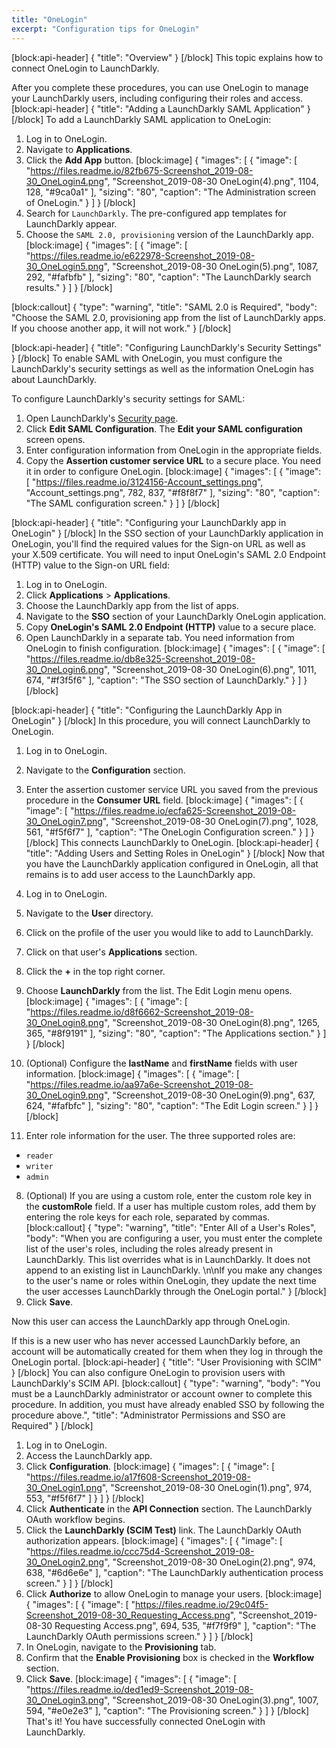 ```yaml
---
title: "OneLogin"
excerpt: "Configuration tips for OneLogin"
---
```

[block:api-header]
{
  "title": "Overview"
}
[/block]
This topic explains how to connect OneLogin to LaunchDarkly. 

After you complete these procedures, you can use OneLogin to manage your LaunchDarkly users, including configuring their roles and access. 
[block:api-header]
{
  "title": "Adding a LaunchDarkly SAML Application"
}
[/block]
To add a LaunchDarkly SAML application to OneLogin:

1. Log in to OneLogin.
2. Navigate to **Applications**.
3. Click the **Add App** button.
[block:image]
{
  "images": [
    {
      "image": [
        "https://files.readme.io/82fb675-Screenshot_2019-08-30_OneLogin4.png",
        "Screenshot_2019-08-30 OneLogin(4).png",
        1104,
        128,
        "#9ca0a1"
      ],
      "sizing": "80",
      "caption": "The Administration screen of OneLogin."
    }
  ]
}
[/block]
3. Search for `LaunchDarkly`. The pre-configured app templates for LaunchDarkly appear.
4. Choose the `SAML 2.0, provisioning` version of the LaunchDarkly app.
[block:image]
{
  "images": [
    {
      "image": [
        "https://files.readme.io/e622978-Screenshot_2019-08-30_OneLogin5.png",
        "Screenshot_2019-08-30 OneLogin(5).png",
        1087,
        292,
        "#fafbfb"
      ],
      "sizing": "80",
      "caption": "The LaunchDarkly search results."
    }
  ]
}
[/block]

[block:callout]
{
  "type": "warning",
  "title": "SAML 2.0 is Required",
  "body": "Choose the SAML 2.0, provisioning app from the list of LaunchDarkly apps. If you choose another app, it will not work."
}
[/block]

[block:api-header]
{
  "title": "Configuring LaunchDarkly's Security Settings"
}
[/block]
To enable SAML with OneLogin, you must configure the LaunchDarkly's security settings as well as the information OneLogin has about LaunchDarkly.

To configure LaunchDarkly's security settings for SAML:

1. Open LaunchDarkly's [Security page](https://app.launchdarkly.com/settings/security).
2. Click **Edit SAML Configuration**. The **Edit your SAML configuration** screen opens.
3. Enter configuration information from OneLogin in the appropriate fields.
3. Copy the **Assertion customer service URL** to a secure place. You need it in order to configure OneLogin.
[block:image]
{
  "images": [
    {
      "image": [
        "https://files.readme.io/3124156-Account_settings.png",
        "Account_settings.png",
        782,
        837,
        "#f8f8f7"
      ],
      "sizing": "80",
      "caption": "The SAML configuration screen."
    }
  ]
}
[/block]

[block:api-header]
{
  "title": "Configuring your LaunchDarkly app in OneLogin"
}
[/block]
In the SSO section of your LaunchDarkly application in OneLogin, you'll find the required values for the Sign-on URL as well as your X.509 certificate. You will need to input OneLogin's SAML 2.0 Endpoint (HTTP) value to the Sign-on URL field:

1. Log in to OneLogin.
2. Click **Applications** > **Applications**.
3. Choose the LaunchDarkly app from the list of apps.
4. Navigate to the **SSO** section of your LaunchDarkly OneLogin application.
5. Copy **OneLogin's SAML 2.0 Endpoint (HTTP)** value to a secure place.
6. Open LaunchDarkly in a separate tab. You need information from OneLogin to finish configuration.
[block:image]
{
  "images": [
    {
      "image": [
        "https://files.readme.io/db8e325-Screenshot_2019-08-30_OneLogin6.png",
        "Screenshot_2019-08-30 OneLogin(6).png",
        1011,
        674,
        "#f3f5f6"
      ],
      "caption": "The SSO section of LaunchDarkly."
    }
  ]
}
[/block]

[block:api-header]
{
  "title": "Configuring the LaunchDarkly App in OneLogin"
}
[/block]
In this procedure, you will connect LaunchDarkly to OneLogin.

1. Log in to OneLogin.
2. Navigate to the **Configuration** section.
3. Enter the assertion customer service URL you saved from the previous procedure in the **Consumer URL** field.
[block:image]
{
  "images": [
    {
      "image": [
        "https://files.readme.io/ecfa625-Screenshot_2019-08-30_OneLogin7.png",
        "Screenshot_2019-08-30 OneLogin(7).png",
        1028,
        561,
        "#f5f6f7"
      ],
      "caption": "The OneLogin Configuration screen."
    }
  ]
}
[/block]
This connects LaunchDarkly to OneLogin.
[block:api-header]
{
  "title": "Adding Users and Setting Roles in OneLogin"
}
[/block]
Now that you have the LaunchDarkly application configured in OneLogin, all that remains is to add user access to the LaunchDarkly app. 

1. Log in to OneLogin.
2. Navigate to the **User** directory.
3. Click on the profile of the user you would like to add to LaunchDarkly.
4. Click on that user's **Applications** section.
5. Click the **+** in the top right corner.
5. Choose **LaunchDarkly** from the list. The Edit Login menu opens. 
[block:image]
{
  "images": [
    {
      "image": [
        "https://files.readme.io/d8f6662-Screenshot_2019-08-30_OneLogin8.png",
        "Screenshot_2019-08-30 OneLogin(8).png",
        1265,
        365,
        "#8f9191"
      ],
      "sizing": "80",
      "caption": "The Applications section."
    }
  ]
}
[/block]
6. (Optional) Configure the **lastName** and **firstName** fields with user information.
[block:image]
{
  "images": [
    {
      "image": [
        "https://files.readme.io/aa97a6e-Screenshot_2019-08-30_OneLogin9.png",
        "Screenshot_2019-08-30 OneLogin(9).png",
        637,
        624,
        "#fafbfc"
      ],
      "sizing": "80",
      "caption": "The Edit Login screen."
    }
  ]
}
[/block]
7. Enter role information for the user. The three supported roles are:
 * `reader`
 * `writer`
 * `admin` 
8. (Optional) If you are using a custom role, enter the custom role key in the **customRole** field. If a user has multiple custom roles, add them by entering the role keys for each role, separated by commas. 
[block:callout]
{
  "type": "warning",
  "title": "Enter All of a User's Roles",
  "body": "When you are configuring a user, you must enter the complete list of the user's roles, including the roles already present in LaunchDarkly. This list overrides what is in LaunchDarkly. It does not append to an existing list in LaunchDarkly. \n\nIf you make any changes to the user's name or roles within OneLogin, they update the next time the user accesses LaunchDarkly through the OneLogin portal."
}
[/block]
9. Click **Save**. 

Now this user can access the LaunchDarkly app through OneLogin. 

If this is a new user who has never accessed LaunchDarkly before, an account will be automatically created for them when they log in through the OneLogin portal.
[block:api-header]
{
  "title": "User Provisioning with SCIM"
}
[/block]
You can also configure OneLogin to provision users with LaunchDarkly's SCIM API.
[block:callout]
{
  "type": "warning",
  "body": "You must be a LaunchDarkly administrator or account owner to complete this procedure. In addition, you must have already enabled SSO by following the procedure above.",
  "title": "Administrator Permissions and SSO are Required"
}
[/block]
1. Log in to OneLogin.
2. Access the LaunchDarkly app.
3. Click **Configuration**.
[block:image]
{
  "images": [
    {
      "image": [
        "https://files.readme.io/a17f608-Screenshot_2019-08-30_OneLogin1.png",
        "Screenshot_2019-08-30 OneLogin(1).png",
        974,
        553,
        "#f5f6f7"
      ]
    }
  ]
}
[/block]
4. Click **Authenticate** in the **API Connection** section. The LaunchDarkly OAuth workflow begins.
5. Click the **LaunchDarkly (SCIM Test)** link. The LaunchDarkly OAuth authorization appears.
[block:image]
{
  "images": [
    {
      "image": [
        "https://files.readme.io/ccc75d4-Screenshot_2019-08-30_OneLogin2.png",
        "Screenshot_2019-08-30 OneLogin(2).png",
        974,
        638,
        "#6d6e6e"
      ],
      "caption": "The LaunchDarkly authentication process screen."
    }
  ]
}
[/block]
6. Click **Authorize** to allow OneLogin to manage your users.
[block:image]
{
  "images": [
    {
      "image": [
        "https://files.readme.io/29c04f5-Screenshot_2019-08-30_Requesting_Access.png",
        "Screenshot_2019-08-30 Requesting Access.png",
        694,
        535,
        "#f7f9f9"
      ],
      "caption": "The LaunchDarkly OAuth permissions screen."
    }
  ]
}
[/block]
7. In OneLogin, navigate to the **Provisioning** tab. 
8. Confirm that the **Enable Provisioning** box is checked in the **Workflow** section.
9. Click **Save**.
[block:image]
{
  "images": [
    {
      "image": [
        "https://files.readme.io/ded1ed9-Screenshot_2019-08-30_OneLogin3.png",
        "Screenshot_2019-08-30 OneLogin(3).png",
        1007,
        594,
        "#e0e2e3"
      ],
      "caption": "The Provisioning screen."
    }
  ]
}
[/block]
That's it! You have successfully connected OneLogin with LaunchDarkly.
